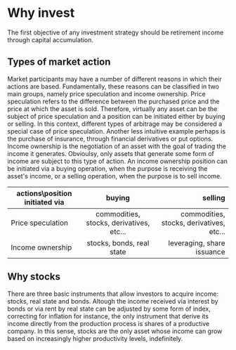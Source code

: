 # Why invest

The first objective of any investment strategy should be retirement income through capital accumulation. 

## Types of market action

Market participants may have a number of different reasons in which their actions are based. Fundamentally, these reasons can be classified in two main groups, namely price speculation and income ownership. Price speculation refers to the difference between the purchased price and the price at which the asset is sold. Therefore, virtually any asset can be the subject of price speculation and a position can be initiated either by buying or selling. In this context, different types of arbitrage may be considered a special case of price speculation. Another less intuitive example perhaps is the purchase of insurance, through financial derivatives or put options. Income ownership is the negotiation of an asset with the goal of trading the income it generates. Obvioulsy, only assets that generate some form of income are subject to this type of action. An income ownership position can be initiated via a buying operation, when the purpose is receiving the asset's income, or a selling operation, when the purpose is to sell income. 
           
actions\position initiated via | buying | selling|
| ------------- |:-------------:| -----:|
Price speculation | commodities, stocks, derivatives, etc... | commodities, stocks, derivatives, etc...|
Income ownership | stocks, bonds, real state | leveraging, share issuance|


## Why stocks

There are three basic instruments that allow investors to acquire income: stocks, real state and bonds. Altough the income received via interest by bonds or via rent by real state can be adjusted by some form of index, correcting for inflation for instance, the only instrument that derive its income directly from the production process is shares of a productive company. In this sense, stocks are the only asset whose income can grow based on increasingly higher productivity levels, indefinitely. 


